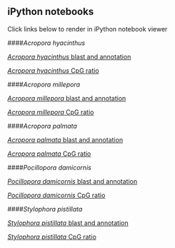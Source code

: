 ## iPython notebooks
Click links below to render in iPython notebook viewer

####*Acropora hyacinthus*

[*Acropora hyacinthus* blast and annotation](http://nbviewer.ipython.org/github/jldimond/fish546-2015/blob/master/nb/Ahya_blast_anno.ipynb)

[*Acropora hyacinthus* CpG ratio](http://nbviewer.ipython.org/github/jldimond/fish546-2015/blob/master/nb/Ahya_CpG_ratio.ipynb)

####*Acropora millepora*

[*Acropora millepora* blast and annotation](http://nbviewer.ipython.org/github/jldimond/fish546-2015/blob/master/nb/Amil_blast_anno.ipynb)

[*Acropora millepora* CpG ratio](http://nbviewer.ipython.org/github/jldimond/fish546-2015/blob/master/nb/Amil_CpG_ratio.ipynb)

####*Acropora palmata*

[*Acropora palmata* blast and annotation](http://nbviewer.ipython.org/github/jldimond/fish546-2015/blob/master/nb/Apalm_blast_anno.ipynb)

[*Acropora palmata* CpG ratio](http://nbviewer.ipython.org/github/jldimond/fish546-2015/blob/master/nb/Apalm_CpG_ratio.ipynb)

####*Pocillopora damicornis*

[*Pocillopora damicornis* blast and annotation](http://nbviewer.ipython.org/github/jldimond/fish546-2015/blob/master/nb/Pdam_blast_anno.ipynb)

[*Pocillopora damicornis* CpG ratio](http://nbviewer.ipython.org/github/jldimond/fish546-2015/blob/master/nb/Pdam_CpG_ratio.ipynb)

####*Stylophora pistillata*

[*Stylophora pistillata* blast and annotation](http://nbviewer.ipython.org/github/jldimond/fish546-2015/blob/master/nb/Spist_blast_anno.ipynb)

[*Stylophora pistillata* CpG ratio](http://nbviewer.ipython.org/github/jldimond/fish546-2015/blob/master/nb/Spist_CpG_ratio.ipynb)

